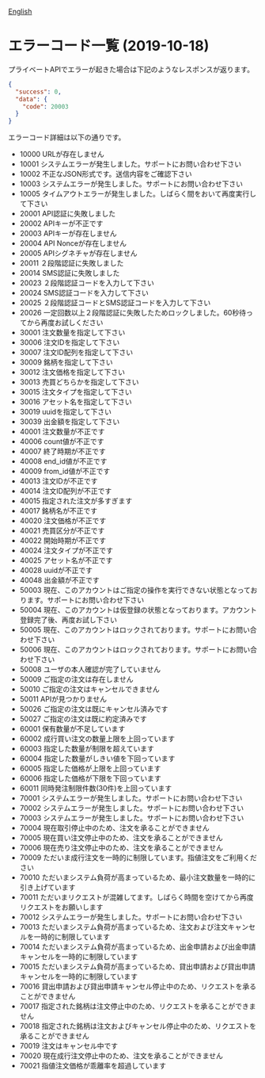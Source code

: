 [English](errors.md)

# エラーコード一覧  (2019-10-18)

プライベートAPIでエラーが起きた場合は下記のようなレスポンスが返ります。

```json
{
  "success": 0,
  "data": {
    "code": 20003
  }
}
```

エラーコード詳細は以下の通りです。

- 10000 URLが存在しません
- 10001 システムエラーが発生しました。サポートにお問い合わせ下さい
- 10002 不正なJSON形式です。送信内容をご確認下さい
- 10003 システムエラーが発生しました。サポートにお問い合わせ下さい
- 10005 タイムアウトエラーが発生しました。しばらく間をおいて再度実行して下さい
- 20001 API認証に失敗しました
- 20002 APIキーが不正です
- 20003 APIキーが存在しません
- 20004 API Nonceが存在しません
- 20005 APIシグネチャが存在しません
- 20011 ２段階認証に失敗しました
- 20014 SMS認証に失敗しました
- 20023 ２段階認証コードを入力して下さい
- 20024 SMS認証コードを入力して下さい
- 20025 ２段階認証コードとSMS認証コードを入力して下さい
- 20026 一定回数以上２段階認証に失敗したためロックしました。60秒待ってから再度お試しください
- 30001 注文数量を指定して下さい
- 30006 注文IDを指定して下さい
- 30007 注文ID配列を指定して下さい
- 30009 銘柄を指定して下さい
- 30012 注文価格を指定して下さい
- 30013 売買どちらかを指定して下さい
- 30015 注文タイプを指定して下さい
- 30016 アセット名を指定して下さい
- 30019 uuidを指定して下さい
- 30039 出金額を指定して下さい
- 40001 注文数量が不正です
- 40006 count値が不正です
- 40007 終了時期が不正です
- 40008 end_id値が不正です
- 40009 from_id値が不正です
- 40013 注文IDが不正です
- 40014 注文ID配列が不正です
- 40015 指定された注文が多すぎます
- 40017 銘柄名が不正です
- 40020 注文価格が不正です
- 40021 売買区分が不正です
- 40022 開始時期が不正です
- 40024 注文タイプが不正です
- 40025 アセット名が不正です
- 40028 uuidが不正です
- 40048 出金額が不正です
- 50003 現在、このアカウントはご指定の操作を実行できない状態となっております。サポートにお問い合わせ下さい
- 50004 現在、このアカウントは仮登録の状態となっております。アカウント登録完了後、再度お試し下さい
- 50005 現在、このアカウントはロックされております。サポートにお問い合わせ下さい
- 50006 現在、このアカウントはロックされております。サポートにお問い合わせ下さい
- 50008 ユーザの本人確認が完了していません
- 50009 ご指定の注文は存在しません
- 50010 ご指定の注文はキャンセルできません
- 50011 APIが見つかりません
- 50026 ご指定の注文は既にキャンセル済みです
- 50027 ご指定の注文は既に約定済みです
- 60001 保有数量が不足しています
- 60002 成行買い注文の数量上限を上回っています
- 60003 指定した数量が制限を超えています
- 60004 指定した数量がしきい値を下回っています
- 60005 指定した価格が上限を上回っています
- 60006 指定した価格が下限を下回っています
- 60011 同時発注制限件数(30件)を上回っています
- 70001 システムエラーが発生しました。サポートにお問い合わせ下さい
- 70002 システムエラーが発生しました。サポートにお問い合わせ下さい
- 70003 システムエラーが発生しました。サポートにお問い合わせ下さい
- 70004 現在取引停止中のため、注文を承ることができません
- 70005 現在買い注文停止中のため、注文を承ることができません
- 70006 現在売り注文停止中のため、注文を承ることができません
- 70009 ただいま成行注文を一時的に制限しています。指値注文をご利用ください
- 70010 ただいまシステム負荷が高まっているため、最小注文数量を一時的に引き上げています
- 70011 ただいまリクエストが混雑してます。しばらく時間を空けてから再度リクエストをお願いします
- 70012 システムエラーが発生しました。サポートにお問い合わせ下さい
- 70013 ただいまシステム負荷が高まっているため、注文および注文キャンセルを一時的に制限しています
- 70014 ただいまシステム負荷が高まっているため、出金申請および出金申請キャンセルを一時的に制限しています
- 70015 ただいまシステム負荷が高まっているため、貸出申請および貸出申請キャンセルを一時的に制限しています
- 70016 貸出申請および貸出申請キャンセル停止中のため、リクエストを承ることができません
- 70017 指定された銘柄は注文停止中のため、リクエストを承ることができません
- 70018 指定された銘柄は注文およびキャンセル停止中のため、リクエストを承ることができません
- 70019 注文はキャンセル中です
- 70020 現在成行注文停止中のため、注文を承ることができません
- 70021 指値注文価格が乖離率を超過しています

